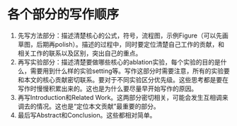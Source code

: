 # 各个部分的写作顺序

1. 先写方法部分：描述清楚核心的公式，符号，流程图，示例Figure（可以先画草图，后期再polish）。描述的过程中，同时要定位清楚自己工作的贡献，和相关工作的联系以及区别，突出自己的重点。
2. 再写实验部分：描述清楚要做哪些核心的ablation实验，每个实验的目的是什么，需要用到什么样的实验setting等。写作这部分时需要注意，所有的实验要和本文的核心贡献密切联系。要对于不同实验区分优先级。这些思考都是要在写作时慢慢积累出来的。这也是为什么要尽量早开始写作的原因。
3. 再写Introduction和Related Work。这两部分密切相关，可能会发生互相调来调去的情况。这也是“定位本文贡献”最重要的部分。
4. 最后写Abstract和Conclusion。这些都相对简单。

